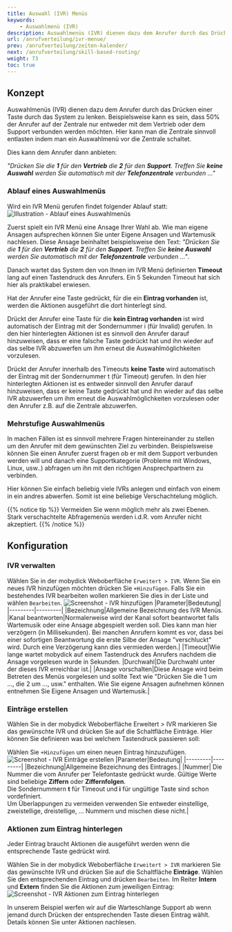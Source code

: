 ```yaml
---
title: Auswahl (IVR) Menüs
keywords:
    - Auswahlmenü (IVR)
description: Auswahlmenüs (IVR) dienen dazu dem Anrufer durch das Drücken einer Taste durch das Telefonmenü zu lenken.
url: /anrufverteilung/ivr-menue/
prev: /anrufverteilung/zeiten-kalender/
next: /anrufverteilung/skill-based-routing/
weight: 73
toc: true
---
```


## Konzept

Auswahlmenüs (IVR) dienen dazu dem Anrufer durch das Drücken einer Taste durch das System zu lenken. Beispielsweise kann es sein, dass 50% der Anrufer auf der Zentrale nur entweder mit dem Vertrieb oder dem Support verbunden werden möchten. Hier kann man die Zentrale sinnvoll entlasten indem man ein Auswahlmenü vor die Zentrale schaltet.

Dies kann dem Anrufer dann anbieten:

*"Drücken Sie die **1** für den **Vertrieb** die **2** für den **Support**. Treffen Sie **keine Auswahl** werden Sie automatisch mit der **Telefonzentrale** verbunden ..."*

### Ablauf eines Auswahlmenüs

Wird ein IVR Menü gerufen findet folgender Ablauf statt:
![Illustration - Ablauf eines Auswahlmenüs](../../images/ivr_ablauf.png?width=90% "Ablauf eines Auswahlmenüs")

Zuerst spielt ein IVR Menü eine Ansage Ihrer Wahl ab. Wie man eigene Ansagen aufsprechen können Sie unter Eigene Ansagen und Wartemusik nachlesen. Diese Ansage beinhaltet beispielsweise den Text: *"Drücken Sie die **1** für den **Vertrieb** die **2** für den **Support**. Treffen Sie **keine Auswahl** werden Sie automatisch mit der **Telefonzentrale** verbunden ..."*.

Danach wartet das System den von Ihnen im IVR Menü definierten **Timeout** lang auf einen Tastendruck des Anrufers. Ein 5 Sekunden Timeout hat sich hier als praktikabel erwiesen.

Hat der Anrufer eine Taste gedrückt, für die ein **Eintrag vorhanden** ist, werden die Aktionen ausgeführt die dort hinterlegt sind.

Drückt der Anrufer eine Taste für die **kein Eintrag vorhanden** ist wird automatisch der Eintrag mit der Sondernummer i (für Invalid) gerufen. In den hier hinterlegten Aktionen ist es sinnvoll den Anrufer darauf hinzuweisen, dass er eine falsche Taste gedrückt hat und ihn wieder auf das selbe IVR abzuwerfen um ihm erneut die Auswahlmöglichkeiten vorzulesen.

Drückt der Anrufer innerhalb des Timeouts **keine Taste** wird automatisch der Eintrag mit der Sondernummer t (für Timeout) gerufen. In den hier hinterlegten Aktionen ist es entweder sinnvoll den Anrufer darauf hinzuweisen, dass er keine Taste gedrückt hat und ihn wieder auf das selbe IVR abzuwerfen um ihm erneut die Auswahlmöglichkeiten vorzulesen oder den Anrufer z.B. auf die Zentrale abzuwerfen.

### Mehrstufige Auswahlmenüs

In machen Fällen ist es sinnvoll mehrere Fragen hintereinander zu stellen um den Anrufer mit dem gewünschten Ziel zu verbinden. Beispielsweise können Sie einen Anrufer zuerst fragen ob er mit dem Support verbunden werden will und danach eine Supportkategorie (Probleme mit Windows, Linux, usw..) abfragen um ihn mit den richtigen Ansprechpartnern zu verbinden.

Hier können Sie einfach beliebig viele IVRs anlegen und einfach von einem in ein andres abwerfen. Somit ist eine beliebige Verschachtelung möglich.

{{% notice tip %}}
Vermeiden Sie wenn möglich mehr als zwei Ebenen. Stark verschachtelte Abfragemenüs werden i.d.R. vom Anrufer nicht akzeptiert.
{{% /notice %}}

## Konfiguration
### IVR verwalten

Wählen Sie in der mobydick Weboberfläche `Erweitert > IVR`. Wenn Sie ein neues IVR hinzufügen möchten drücken Sie `+Hinzufügen`. Falls Sie ein bestehendes IVR bearbeiten wollen markieren Sie dies in der Liste und wählen `Bearbeiten`.
![Screenshot - IVR hinzufügen](../../images/ivr_hinzufuegen.png?width=90% "IVR hinzufügen")
|Parameter|Bedeutung|
|---------|---------|
|Bezeichnung|Allgemeine Bezeichnung des IVR Menüs.
|Kanal beantworten|Normalerweise wird der Kanal sofort beantwortet falls Wartemusik oder eine Ansage abgespielt werden soll. Dies kann man hier verzögern (in Millisekunden). Bei manchen Anrufern kommt es vor, dass bei einer sofortigen Beantwortung die erste Silbe der Ansage "verschluckt" wird. Durch eine Verzögerung kann dies vermieden werden.|
|Timeout|Wie lange wartet mobydick auf einem Tastendruck des Anrufers nachdem die Ansage vorgelesen wurde in Sekunden.
|Durchwahl|Die Durchwahl unter der dieses IVR erreichbar ist.|
|Ansage vorschalten|Diese Ansage wird beim Betreten des Menüs vorgelesen und sollte Text wie "Drücken Sie die 1 um ..., die 2 um ..., usw." enthalten. Wie Sie eigene Ansagen aufnehmen können entnehmen Sie Eigene Ansagen und Wartemusik.|

### Einträge erstellen

Wählen Sie in der mobydick Weboberfläche Erweitert > IVR markieren Sie das gewünschte IVR und drücken Sie auf die Schaltfläche Einträge. Hier können Sie definieren was bei welchem Tastendruck passieren soll:

Wählen Sie `+Hinzufügen` um einen neuen Eintrag hinzuzufügen.
![Screenshot - IVR Einträge erstellen](../../images/ivr_eintrage.png?width=90% "IVR Einträge erstellen")
|Parameter|Bedeutung|
|---------|---------|
|Bezeichnung|Allgemeine Bezeichnung des Eintrages.|
|Nummer| Die Nummer die vom Anrufer per Telefontaste gedrückt wurde. Gültige Werte sind beliebige **Ziffern** oder **Ziffernfolgen**. <br/>Die Sondernummern **t** für Timeout und **i** für ungültige Taste sind schon vordefiniert.<br/> Um Überlappungen zu vermeiden verwenden Sie entweder einstellige, zweistellige, dreistellige, ... Nummern und mischen diese nicht.|

### Aktionen zum Eintrag hinterlegen

Jeder Eintrag braucht Aktionen die ausgeführt werden wenn die entsprechende Taste gedrückt wird. 

Wählen Sie in der mobydick Weboberfläche `Erweitert > IVR` markieren Sie das gewünschte IVR und drücken Sie auf die Schaltfläche **Einträge**. Wählen Sie den entsprechenden Eintrag und drücken `Bearbeiten`. Im Reiter **Intern** und **Extern** finden Sie die Aktionen zum jeweiligen Eintrag:
![Screenshot - IVR Aktionen zum Eintrag hinterlegen](../../images/ivr_entry_detail.png?width=90% "Aktionen zum IVR Eintrag hinterlegen")

In unserem Beispiel werfen wir auf die Warteschlange Support ab wenn jemand durch Drücken der entsprechenden Taste diesen Eintrag wählt. Details können Sie unter Aktionen nachlesen.



